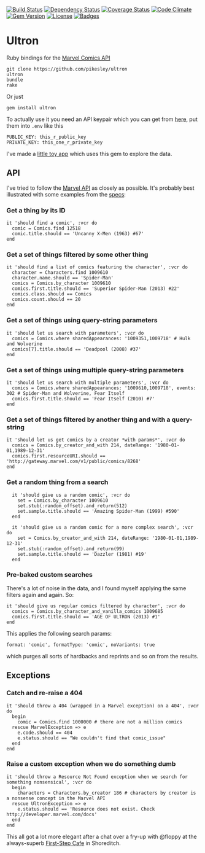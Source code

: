 [![Build Status](http://img.shields.io/travis/pikesley/ultron.svg)](https://travis-ci.org/pikesley/ultron)
[![Dependency Status](http://img.shields.io/gemnasium/pikesley/ultron.svg)](https://gemnasium.com/pikesley/ultron)
[![Coverage Status](http://img.shields.io/coveralls/pikesley/ultron.svg)](https://coveralls.io/r/pikesley/ultron)
[![Code Climate](http://img.shields.io/codeclimate/github/pikesley/ultron.svg)](https://codeclimate.com/github/pikesley/ultron)
[![Gem Version](http://img.shields.io/gem/v/ultron.svg)](https://rubygems.org/gems/ultron)
[![License](http://img.shields.io/:license-mit-blue.svg)](http://pikesley.mit-license.org)
[![Badges](http://img.shields.io/:badges-7/7-ff6799.svg)](https://github.com/pikesley/badger)

# Ultron

Ruby bindings for the [Marvel Comics API](http://developer.marvel.com/)

    git clone https://github.com/pikesley/ultron
    ultron
    bundle
    rake
    
Or just

    gem install ultron

To actually use it you need an API keypair which you can get from [here](https://developer.marvel.com/signup), put them into `.env` like this

    PUBLIC_KEY: this_r_public_key
    PRIVATE_KEY: this_one_r_private_key

I've made a [little toy app](https://github.com/pikesley/powerman) which uses this gem to explore the data.

## API

I've tried to follow the [Marvel API](http://developer.marvel.com/docs#!/public/) as closely as possible. It's probably best illustrated with some examples from the [specs](https://github.com/pikesley/ultron/tree/master/spec/ultron):

### Get a thing by its ID

    it 'should find a comic', :vcr do
      comic = Comics.find 12518
      comic.title.should == 'Uncanny X-Men (1963) #67'
    end
    
### Get a set of things filtered by some other thing

    it 'should find a list of comics featuring the character', :vcr do
      character = Characters.find 1009610
      character.name.should == 'Spider-Man'
      comics = Comics.by_character 1009610
      comics.first.title.should == 'Superior Spider-Man (2013) #22'
      comics.class.should == Comics
      comics.count.should == 20
    end
    
### Get a set of things using query-string parameters

    it 'should let us search with parameters', :vcr do
      comics = Comics.where sharedAppearances: '1009351,1009718' # Hulk and Wolverine
      comics[7].title.should == 'Deadpool (2008) #37'
    end
    
### Get a set of things using multiple query-string parameters

    it 'should let us search with multiple parameters', :vcr do
      comics = Comics.where sharedAppearances: '1009610,1009718', events: 302 # Spider-Man and Wolverine, Fear Itself
      comics.first.title.should == 'Fear Itself (2010) #7'
    end

### Get a set of things filtered by another thing and with a query-string

    it 'should let us get comics by a creator *with params*', :vcr do
      comics = Comics.by_creator_and_with 214, dateRange: '1980-01-01,1989-12-31'
      comics.first.resourceURI.should == 'http://gateway.marvel.com/v1/public/comics/8268'
    end
    
### Get a random thing from a search

      it 'should give us a random comic', :vcr do
        set = Comics.by_character 1009610
        set.stub(:random_offset).and_return(512)
        set.sample.title.should == 'Amazing Spider-Man (1999) #590'
      end

      it 'should give us a random comic for a more complex search', :vcr do
        set = Comics.by_creator_and_with 214, dateRange: '1980-01-01,1989-12-31'
        set.stub(:random_offset).and_return(99)
        set.sample.title.should == 'Dazzler (1981) #19'
      end
      
### Pre-baked custom searches

There's a lot of noise in the data, and I found myself applying the same filters again and again. So:

    it 'should give us regular comics filtered by character', :vcr do
      comics = Comics.by_character_and_vanilla_comics 1009685
      comics.first.title.should == 'AGE OF ULTRON (2013) #1'
    end
    
This applies the following search params:

    format: 'comic', formatType: 'comic', noVariants: true
    
which purges all sorts of hardbacks and reprints and so on from the results.
    
## Exceptions

### Catch and re-raise a 404

    it 'should throw a 404 (wrapped in a Marvel exception) on a 404', :vcr do
      begin
        comic = Comics.find 1000000 # there are not a million comics
      rescue MarvelException => e
        e.code.should == 404
        e.status.should == "We couldn't find that comic_issue"
      end
    end
    
### Raise a custom exception when we do something dumb

    it 'should throw a Resource Not Found exception when we search for something nonsensical', :vcr do
      begin
        characters = Characters.by_creator 186 # characters by creator is a nonsense concept in the Marvel API
      rescue UltronException => e
        e.status.should == 'Resource does not exist. Check http://developer.marvel.com/docs'
      end
    end
    
This all got a lot more elegant after a chat over a fry-up with @floppy at the always-superb [First-Step Cafe](https://plus.google.com/100027883675109761806/about?gl=uk&hl=en) in Shoreditch.